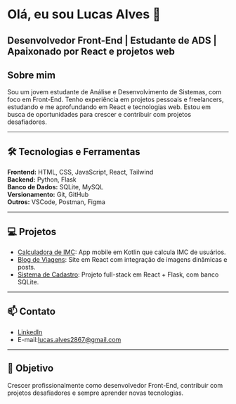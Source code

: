 # Olá, eu sou Lucas Alves 👋
Desenvolvedor Front-End | Estudante de ADS | Apaixonado por React e projetos web
---

## Sobre mim
Sou um jovem estudante de Análise e Desenvolvimento de Sistemas, com foco em Front-End. Tenho experiência em projetos pessoais e freelancers, estudando e me aprofundando em React e tecnologias web. Estou em busca de oportunidades para crescer e contribuir com projetos desafiadores.

---

## 🛠 Tecnologias e Ferramentas
**Frontend:** HTML, CSS, JavaScript, React, Tailwind  
**Backend:** Python, Flask  
**Banco de Dados:** SQLite, MySQL  
**Versionamento:** Git, GitHub  
**Outros:** VSCode, Postman, Figma

---

## 💻 Projetos
- [Calculadora de IMC](https://github.com/SEU_USUARIO/calculadora-imc): App mobile em Kotlin que calcula IMC de usuários.  
- [Blog de Viagens](https://github.com/SEU_USUARIO/blog-viagens): Site em React com integração de imagens dinâmicas e posts.  
- [Sistema de Cadastro](https://github.com/SEU_USUARIO/sistema-cadastro): Projeto full-stack em React + Flask, com banco SQLite.

---

## 📫 Contato
- [LinkedIn](https://www.linkedin.com/in/lucas-alves-b07244268/) 
- E-mail:lucas.alves2867@gmail.com

---

## 🚀 Objetivo
Crescer profissionalmente como desenvolvedor Front-End, contribuir com projetos desafiadores e sempre aprender novas tecnologias.

